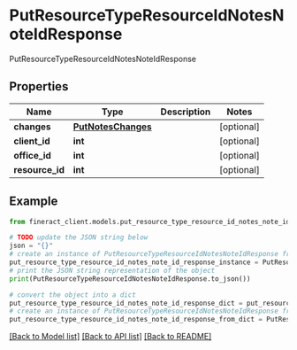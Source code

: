 # PutResourceTypeResourceIdNotesNoteIdResponse

PutResourceTypeResourceIdNotesNoteIdResponse

## Properties

Name | Type | Description | Notes
------------ | ------------- | ------------- | -------------
**changes** | [**PutNotesChanges**](PutNotesChanges.md) |  | [optional] 
**client_id** | **int** |  | [optional] 
**office_id** | **int** |  | [optional] 
**resource_id** | **int** |  | [optional] 

## Example

```python
from fineract_client.models.put_resource_type_resource_id_notes_note_id_response import PutResourceTypeResourceIdNotesNoteIdResponse

# TODO update the JSON string below
json = "{}"
# create an instance of PutResourceTypeResourceIdNotesNoteIdResponse from a JSON string
put_resource_type_resource_id_notes_note_id_response_instance = PutResourceTypeResourceIdNotesNoteIdResponse.from_json(json)
# print the JSON string representation of the object
print(PutResourceTypeResourceIdNotesNoteIdResponse.to_json())

# convert the object into a dict
put_resource_type_resource_id_notes_note_id_response_dict = put_resource_type_resource_id_notes_note_id_response_instance.to_dict()
# create an instance of PutResourceTypeResourceIdNotesNoteIdResponse from a dict
put_resource_type_resource_id_notes_note_id_response_from_dict = PutResourceTypeResourceIdNotesNoteIdResponse.from_dict(put_resource_type_resource_id_notes_note_id_response_dict)
```
[[Back to Model list]](../README.md#documentation-for-models) [[Back to API list]](../README.md#documentation-for-api-endpoints) [[Back to README]](../README.md)


